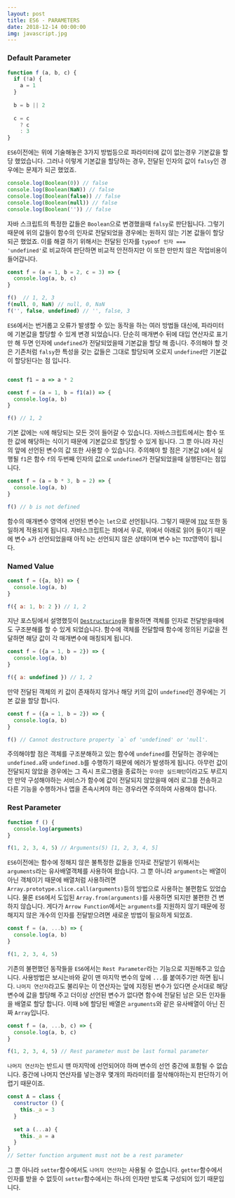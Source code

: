 ```yaml
---
layout: post
title: ES6 - PARAMETERS
date: 2018-12-14 00:00:00
img: javascript.jpg
---
```


### Default Parameter
````javascript
function f (a, b, c) {
  if (!a) {
    a = 1
  }
  
  b = b || 2
  
  c = c 
    ? c 
    : 3
}
````
`ES6`이전에는 위에 기술해놓은 3가지 방법등으로 파라미터에 값이 없는경우 기본값을 할당 했었습니다. 그러나 이렇게 기본값을 할당하는 경우, 전달된 인자의 값이 `falsy`인 경우에는 문제가 되곤 했었죠. 

```javascript
console.log(Boolean(0)) // false
console.log(Boolean(NaN)) // false
console.log(Boolean(false)) // false
console.log(Boolean(null)) // false
console.log(Boolean('')) // false
```  
자바 스크립트의 특정한 값들은 `Boolean`으로 변경했을때 `falsy`로 판단됩니다. 그렇기 때문에 위의 값들이 함수의 인자로 전달되었을 경우에는 원하지 않는 기본 값들이 할당되곤 했었죠.
이를 해결 하기 위해서는 전달된 인자를 `typeof 인자 === 'undefined'`로 비교하여 판단하면 비교적 안전하지만 이 또한 만만치 않은 작업비용이 들어갑니다.

```javascript
const f = (a = 1, b = 2, c = 3) => {
  console.log(a, b, c)
}

f()  // 1, 2, 3
f(null, 0, NaN) // null, 0, NaN
f('', false, undefined) // '', false, 3
``` 
`ES6`에서는 번거롭고 오류가 발생할 수 있는 동작을 하는 여러 방법들 대신에, 파라미터에 기본값을 할당할 수 있게 변경 되었습니다. 
단순히 매개변수 뒤에 대입 연산자로 표기만 해 두면 인자에 `undefined`가 전달되었을때 기본값을 할당 해 줍니다. 주의해야 할 것은 기존처럼 `falsy`한 특성을 갖는 값들은 그대로 할당되며 
오로지 `undefined`만 기본값이 할당된다는 점 입니다. 

```javascript

const f1 = a => a * 2

const f = (a = 1, b = f1(a)) => {
  console.log(a, b)
}

f() // 1, 2
```
기본 값에는 `식`에 해당되는 모든 것이 들어갈 수 있습니다. 자바스크립트에서는 함수 또한 값에 해당하는 식이기 때문에 기본값으로 할당할 수 있게 됩니다. 그 뿐 아니라 자신의 앞에 선언된 변수의 값 또한 사용할 수 있습니다. 
주의해야 할 점은 기본값 `b`에서 실행될 `f1`은 함수 `f`의 두번째 인자의 값으로 `undefined`가 전달되었을때 실행된다는 점입니다. 

```javascript
const f = (a = b * 3, b = 2) => {
  console.log(a, b)
}

f() // b is not defined
``` 
함수의 매개변수 영역에 선언된 변수는 `let`으로 선언됩니다. 그렇기 때문에 [`TDZ`](https://imcts.github.io/ES6-LET-CONST-TDZ/) 또한 동일하게 적용되게 됩니다. 
자바스크립트는 좌에서 우로, 위에서 아래로 읽어 들이기 때문에 변수 `a`가 선언되었을때 아직 `b`는 선언되지 않은 상태이며 변수 `b`는 `TDZ`영역이 됩니다.  

### Named Value
```javascript
const f = ({a, b}) => {
  console.log(a, b)
}

f({ a: 1, b: 2 }) // 1, 2
```
지난 포스팅에서 설명했듯이 [`Destructuring`](https://imcts.github.io/ES6-DESTRUCTURING_ASSIGNMENT/)을 활용하면 객체를 인자로 전달받을때에도 구조분해를 할 수 있게 되었습니다. 
함수에 객체를 전달할때 함수에 정의된 키값을 전달하면 해당 값이 각 매개변수에 매칭되게 됩니다.  

```javascript
const f = ({a = 1, b = 2}) => {
  console.log(a, b)
}

f({ a: undefined }) // 1, 2
```
만약 전달된 객체의 키 값이 존재하지 않거나 해당 키의 값이 `undefined`인 경우에는 기본 값을 할당 합니다. 

```javascript
const f = ({a = 1, b = 2}) => {
  console.log(a, b)
}

f() // Cannot destructure property `a` of 'undefined' or 'null'.
```
주의해야할 점은 객체를 구조분해하고 있는 함수에 `undefined`를 전달하는 경우에는 `undefined.a`와 `undefined.b`를 수행하기 때문에 에러가 발생하게 됩니다. 
아무런 값이 전달되지 않았을 경우에는 그 즉시 프로그램을 종료하는 `우아한 실드패턴`이라고도 부르지만 만약 구성해야하는 서비스가 함수에 값이 전달되지 않았을때 에러 로그를 전송하고 
다른 기능을 수행하거나 앱을 존속시켜야 하는 경우라면 주의하여 사용해야 합니다.  

### Rest Parameter
```javascript
function f () {
  console.log(arguments)
}

f(1, 2, 3, 4, 5) // Arguments(5) [1, 2, 3, 4, 5]
```
`ES6`이전에는 함수에 정해지 않은 불특정한 값들을 인자로 전달받기 위해서는 `arguments`라는 유사배열객체를 사용하여 왔습니다. 
그 뿐 아니라 `arguments`는 배열이 아닌 객체이기 때문에 배열처럼 사용하려면 `Array.prototype.slice.call(arguments)`등의 방법으로 사용하는 불편함도 있었습니다. 
물론 `ES6`에서 도입된 `Array.from(arguments)`를 사용하면 되지만 불편한 건 변하지 않습니다. 게다가 `Arrow Function`에서는 `arguments`를 지원하지 않기 때문에 
정해지지 않은 개수의 인자를 전달받으려면 새로운 방법이 필요하게 되었죠.

```javascript
const f = (a, ...b) => {
  console.log(a, b)
}

f(1, 2, 3, 4, 5)
```
기존의 불편했던 동작들을 `ES6`에서는 `Rest Parameter`라는 기능으로 지원해주고 있습니다. 사용방법은 보시는바와 같이 맨 마지막 변수의 앞에 `...`를 붙여주기만 하면 됩니다. 
`나머지 연산자`라고도 불리우는 이 연산자는 앞에 지정된 변수가 있다면 순서대로 해당 변수에 값을 할당해 주고 더이상 선언된 변수가 없다면 함수에 전달된 남은 모든 인자들을 
배열로 할당 합니다. 이때 `b`에 할당된 배열은 `arguments`와 같은 유사배열이 아닌 진짜 `Array`입니다. 

```javascript
const f = (a, ...b, c) => {
  console.log(a, b, c)
}

f(1, 2, 3, 4, 5) // Rest parameter must be last formal parameter
```
`나머지 연산자`는 반드시 맨 마지막에 선언되어야 하며 변수의 선언 중간에 포함될 수 없습니다. 중간에 나머지 연산자를 넣는경우 몇개의 파라미터를 절삭해야하는지 판단하기 어렵기 때문이죠. 

```javascript
const A = class {
  constructor () {
    this._a = 3
  }
  
  set a (...a) { 
    this._a = a
  }
}
// Setter function argument must not be a rest parameter
```
그 뿐 아니라 `setter`함수에서도 `나머지 연산자`는 사용될 수 없습니다. `getter`함수에서 인자를 받을 수 없듯이 `setter`함수에서는 하나의 인자만 받도록 구성되어 있기 때문입니다. 














